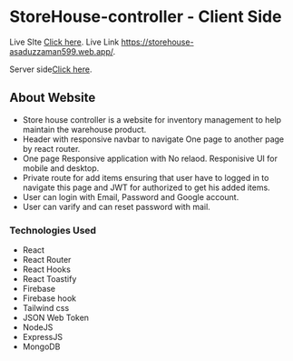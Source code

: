 # StoreHouse-controller - Client Side


Live SIte [Click here](https://storehouse-asaduzzaman599.web.app/).
Live Link https://storehouse-asaduzzaman599.web.app/.

Server side[Click here](https://github.com/ProgrammingHeroWC4/warehouse-management-server-side-asaduzzaman599/).

## About Website

- Store house controller is a website for inventory management to help maintain the warehouse product.
- Header with responsive navbar to navigate One page to another page by react router.
- One page Responsive application with No relaod. Responisive UI for mobile and desktop. 
- Private route for add items ensuring that user have to logged in to navigate this page and JWT for authorized to get his added items.
- User can login with Email, Password and Google account.
- User can varify and can reset password with mail.


### Technologies Used

- React 
- React Router 
- React Hooks 
- React Toastify
- Firebase  
- Firebase hook
- Tailwind css
- JSON Web Token
- NodeJS
- ExpressJS
- MongoDB